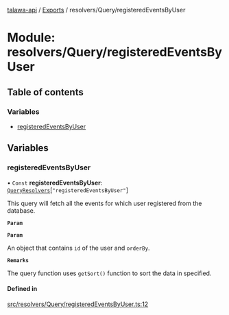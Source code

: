 [talawa-api](../README.md) / [Exports](../modules.md) / resolvers/Query/registeredEventsByUser

# Module: resolvers/Query/registeredEventsByUser

## Table of contents

### Variables

- [registeredEventsByUser](resolvers_Query_registeredEventsByUser.md#registeredeventsbyuser)

## Variables

### registeredEventsByUser

• `Const` **registeredEventsByUser**: [`QueryResolvers`](types_generatedGraphQLTypes.md#queryresolvers)[``"registeredEventsByUser"``]

This query will fetch all the events for which user registered from the database.

**`Param`**

**`Param`**

An object that contains `id` of the user and `orderBy`.

**`Remarks`**

The query function uses `getSort()` function to sort the data in specified.

#### Defined in

[src/resolvers/Query/registeredEventsByUser.ts:12](https://github.com/adi790uu/talawa-api/blob/b1ec05b/src/resolvers/Query/registeredEventsByUser.ts#L12)

